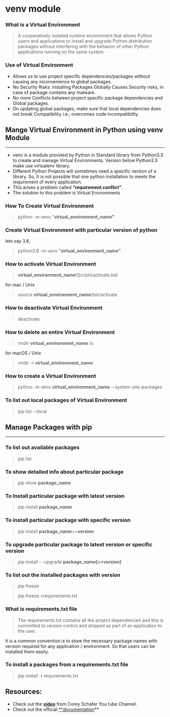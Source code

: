 # venv module

### What is a Virtual Environment

> A cooperatively isolated runtime environment that allows Python users and applications to install and upgrade Python distribution packages without interfering with the behavior of other Python applications running on the same system.
> 

### Use of Virtual Environment

- Allows us to use project specific dependencies/packages without causing any inconvenience to global packages.
- No Security Risks: Installing Packages Globally Causes Security risks, in case of package contains any malware.
- No more Conflicts between project specific package dependencies and Global packages.
- On updating global packages, make sure that local dependencies does not break Compatibility i.e.; overcomes code incompatibility.

## Mange Virtual Environment in Python using venv Module

---

- venv is a module provided by Python in Standard library from Python3.3 to create and manage Virtual Environments. Version below Python3.3 make use virtualenv library.
- Different Python Projects will sometimes need a specific version of a library. So, It is not possible that one python installation to meets the requirement of every application.
- This arises a problem called **“**requirement conflict**”**.
- The solution to this problem is Virtual Environments

### How To Create Virtual Environment

> python -m venv "**virtual_environment_name”**
> 

### Create Virtual Environment with particular version of python

lets say 3.6,

> python3.6 -m venv "**virtual_environment_name”**
> 

### How to activate Virtual Environment

> **virtual_environment_name**\Scripts\activate.bat
> 

for mac / Unix

> source **virtual_environment_name**/bin/activate
> 

### How to deactivate Virtual Environment

> deactivate
> 

### How to delete an entire Virtual Environment

> rmdir **virtual_environment_name** /s
> 

for macOS / Unix

> rmdir -r **virtual_environment_name**
> 

### How to create a Virtual Environment

> python -m venv **virtual_environment_name** --system-site-packages
> 

### To list out local packages of Virtual Environment

> pip list --local
> 

## Manage Packages with pip

---

### To list out available packages

> pip list
> 

### To show detailed info about particular package

> pip show **package_name**
> 

### To Install particular package with latest version

> pip install **package_name**
> 

### To install particular package with specific version

> pip install **package_name**==**version**
> 

### To upgrade particular package to latest version or specific version

> pip install  - -upgrade **package_name[==version]**
> 

### To list out the installed packages with version

> pip freeze
> 

> pip freeze >requirements.txt
> 

### What is requirements.txt file

> The requirements.txt contains all the project dependencies and this is committed to version control and shipped as part of an application to the user.
> 

It is a common convention is to store the necessary package names with version required for any application / environment. So that users can be installed them easily.

### To install a packages from a requirements.txt file

> pip install -r requirements.txt
> 

## Resources:

- Check out the [**video**](https://youtu.be/APOPm01BVrk) from Corey Schafer You tube Channel.
- Check out the official [**documentation](https://docs.python.org/3/tutorial/venv.html)**